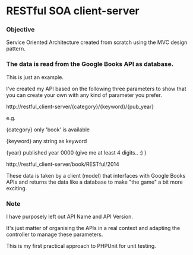 RESTful SOA client-server
===============================

### Objective

Service Oriented Architecture created from scratch using the MVC design pattern.

### The data is read from the Google Books API as database.

This is just an example.

I've created my API based on the following three parameters to show that you can create your own with any kind of parameter you prefer.

http://restful_client-server/{category}/{keyword}/{pub_year}


e.g.


{category} only 'book' is available

{keyword} any string as keyword

{year} published year 0000 (give me at least 4 digits.. :) )

http://restful_client-server/book/RESTful/2014

These data is taken by a client (model) that interfaces with Google Books APIs and returns the data like a database to make "the game" a bit more exciting.


### Note

I have purposely left out API Name and API Version.

It's just matter of organising the APIs in a real context and adapting the controller to manage these parameters.

This is my first practical approach to PHPUnit for unit testing.
